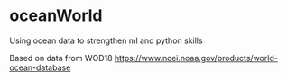 # oceanWorld
Using ocean data to strengthen ml and python skills

Based on data from WOD18
https://www.ncei.noaa.gov/products/world-ocean-database


